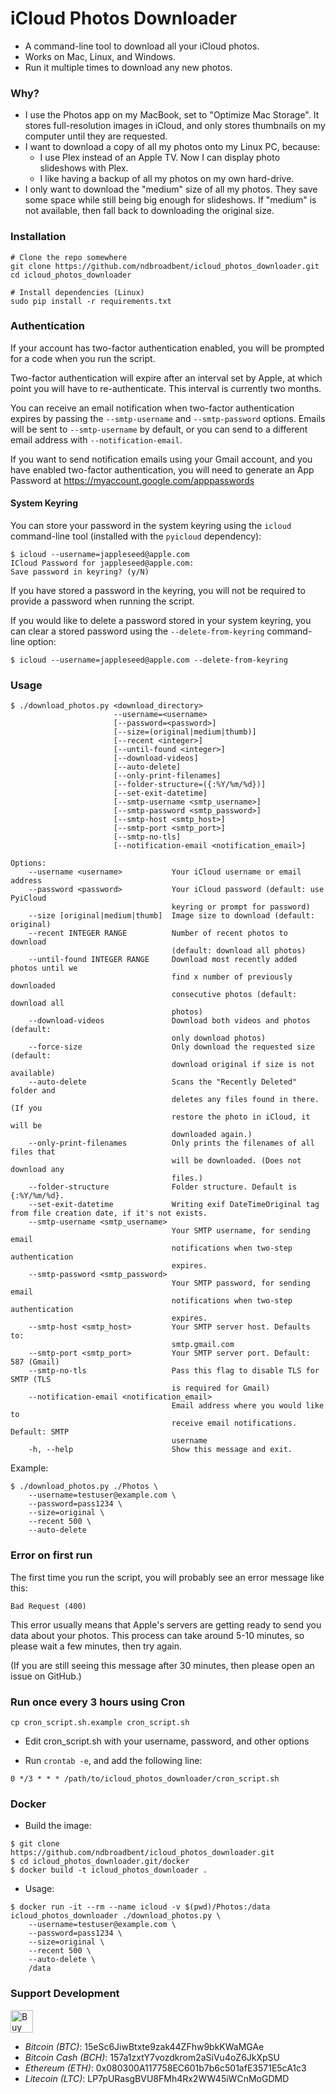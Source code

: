 # iCloud Photos Downloader

* A command-line tool to download all your iCloud photos.
* Works on Mac, Linux, and Windows.
* Run it multiple times to download any new photos.

### Why?

* I use the Photos app on my MacBook, set to "Optimize Mac Storage". It stores full-resolution images in iCloud, and only stores thumbnails on my computer until they are requested.
* I want to download a copy of all my photos onto my Linux PC, because:
  * I use Plex instead of an Apple TV. Now I can display photo slideshows with Plex.
  * I like having a backup of all my photos on my own hard-drive.
* I only want to download the "medium" size of all my photos. They save some space while still being big enough for slideshows. If "medium" is not available, then fall back to downloading the original size.


### Installation

    # Clone the repo somewhere
    git clone https://github.com/ndbroadbent/icloud_photos_downloader.git
    cd icloud_photos_downloader

    # Install dependencies (Linux)
    sudo pip install -r requirements.txt


### Authentication

If your account has two-factor authentication enabled,
you will be prompted for a code when you run the script.

Two-factor authentication will expire after an interval set by Apple,
at which point you will have to re-authenticate. This interval is currently two months.

You can receive an email notification when two-factor authentication expires by passing the
`--smtp-username` and `--smtp-password` options. Emails will be sent to `--smtp-username` by default,
or you can send to a different email address with `--notification-email`.

If you want to send notification emails using your Gmail account, and you have enabled two-factor authentication, you will need to generate an App Password at https://myaccount.google.com/apppasswords


#### System Keyring

You can store your password in the system keyring using the `icloud` command-line tool
(installed with the `pyicloud` dependency):

    $ icloud --username=jappleseed@apple.com
    ICloud Password for jappleseed@apple.com:
    Save password in keyring? (y/N)

If you have stored a password in the keyring, you will not be required to provide a password
when running the script.

If you would like to delete a password stored in your system keyring,
you can clear a stored password using the `--delete-from-keyring` command-line option:

    $ icloud --username=jappleseed@apple.com --delete-from-keyring


### Usage

    $ ./download_photos.py <download_directory>
                           --username=<username>
                           [--password=<password>]
                           [--size=(original|medium|thumb)]
                           [--recent <integer>]
                           [--until-found <integer>]
                           [--download-videos]
                           [--auto-delete]
                           [--only-print-filenames]
                           [--folder-structure=({:%Y/%m/%d})]
                           [--set-exit-datetime]
                           [--smtp-username <smtp_username>]
                           [--smtp-password <smtp_password>]
                           [--smtp-host <smtp_host>]
                           [--smtp-port <smtp_port>]
                           [--smtp-no-tls]
                           [--notification-email <notification_email>]

    Options:
        --username <username>           Your iCloud username or email address
        --password <password>           Your iCloud password (default: use PyiCloud
                                        keyring or prompt for password)
        --size [original|medium|thumb]  Image size to download (default: original)
        --recent INTEGER RANGE          Number of recent photos to download
                                        (default: download all photos)
        --until-found INTEGER RANGE     Download most recently added photos until we
                                        find x number of previously downloaded
                                        consecutive photos (default: download all
                                        photos)
        --download-videos               Download both videos and photos (default:
                                        only download photos)
        --force-size                    Only download the requested size (default:
                                        download original if size is not available)
        --auto-delete                   Scans the "Recently Deleted" folder and
                                        deletes any files found in there. (If you
                                        restore the photo in iCloud, it will be
                                        downloaded again.)
        --only-print-filenames          Only prints the filenames of all files that
                                        will be downloaded. (Does not download any
                                        files.)
        --folder-structure              Folder structure. Default is {:%Y/%m/%d}.
        --set-exit-datetime             Writing exif DateTimeOriginal tag from file creation date, if it's not exists.
        --smtp-username <smtp_username>
                                        Your SMTP username, for sending email
                                        notifications when two-step authentication
                                        expires.
        --smtp-password <smtp_password>
                                        Your SMTP password, for sending email
                                        notifications when two-step authentication
                                        expires.
        --smtp-host <smtp_host>         Your SMTP server host. Defaults to:
                                        smtp.gmail.com
        --smtp-port <smtp_port>         Your SMTP server port. Default: 587 (Gmail)
        --smtp-no-tls                   Pass this flag to disable TLS for SMTP (TLS
                                        is required for Gmail)
        --notification-email <notification_email>
                                        Email address where you would like to
                                        receive email notifications. Default: SMTP
                                        username
        -h, --help                      Show this message and exit.


Example:

    $ ./download_photos.py ./Photos \
        --username=testuser@example.com \
        --password=pass1234 \
        --size=original \
        --recent 500 \
        --auto-delete


### Error on first run

The first time you run the script, you will probably see an error message like this:

```
Bad Request (400)
```

This error usually means that Apple's servers are getting ready to send you data about your photos.
This process can take around 5-10 minutes, so please wait a few minutes, then try again.

(If you are still seeing this message after 30 minutes, then please open an issue on GitHub.)


### Run once every 3 hours using Cron

    cp cron_script.sh.example cron_script.sh

* Edit cron_script.sh with your username, password, and other options

* Run `crontab -e`, and add the following line:

```
0 */3 * * * /path/to/icloud_photos_downloader/cron_script.sh
```

### Docker

* Build the image:

```
$ git clone https://github.com/ndbroadbent/icloud_photos_downloader.git
$ cd icloud_photos_downloader.git/docker
$ docker build -t icloud_photos_downloader .
```

* Usage:

```
$ docker run -it --rm --name icloud -v $(pwd)/Photos:/data icloud_photos_downloader ./download_photos.py \
    --username=testuser@example.com \
    --password=pass1234 \
    --size=original \
    --recent 500 \
    --auto-delete \
    /data
```


### Support Development

<a href='https://ko-fi.com/ndbroadbent' target='_blank'><img height='36' style='border:0px;height:36px;' src='https://az743702.vo.msecnd.net/cdn/kofi4.png?v=0' border='0' alt='Buy Me a Coffee' /></a>

* *Bitcoin (BTC)*: 15eSc6JiwBtxte9zak44ZFhw9bkKWaMGAe
* *Bitcoin Cash (BCH)*: 157a1zxtY7vozdkrom2aSiVu4oZ6JkXpSU
* *Ethereum (ETH)*: 0x080300A117758EC601b7b6c501afE3571E5cA1c3
* *Litecoin (LTC)*: LP7pURasgBVU8FMh4Rx2WW45iWCnMoGDMD
